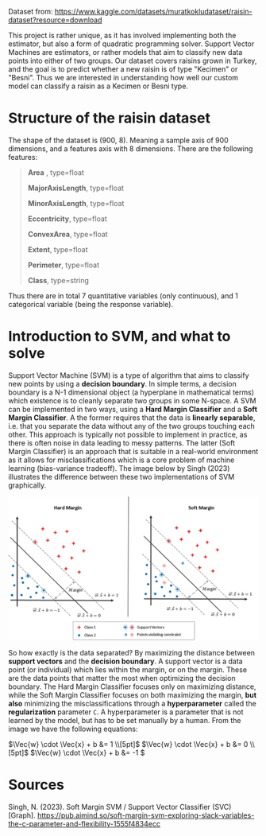 Dataset from: https://www.kaggle.com/datasets/muratkokludataset/raisin-dataset?resource=download

This project is rather unique, as it has involved implementing both the estimator, but also a form of quadratic programming solver.
Support Vector Machines are estimators, or rather models that aim to classify new data points into either of two groups. Our dataset covers raisins grown in Turkey, and the goal is to predict whether a new raisin is of type "Kecimen" or "Besni". Thus we are interested in understanding how well our custom model can classify a raisin as a Kecimen or Besni type. 

# Structure of the raisin dataset
The shape of the dataset is (900, 8). Meaning a sample axis of 900 dimensions, and a features axis with 8 dimensions. There are the following features:

> **Area** , type=float
> 
> **MajorAxisLength**, type=float
> 
> **MinorAxisLength**, type=float
> 
> **Eccentricity**, type=float
> 
> **ConvexArea**, type=float
> 
> **Extent**, type=float
> 
> **Perimeter**, type=float
> 
> **Class**, type=string 

Thus there are in total 7 quantitative variables (only continuous), and 1 categorical variable (being the response variable).

# Introduction to SVM, and what to solve
Support Vector Machine (SVM) is a type of algorithm that aims to classify new points by using a **decision boundary**. In simple terms, a decision boundary is a N-1 dimensional object (a hyperplane in mathematical terms) which existence is to cleanly separate two groups in some N-space. A SVM can be implemented in two ways, using a **Hard Margin Classifier** and a **Soft Margin Classifier**. A the former requires that the data is **linearly separable**, i.e. that you separate the data without any of the two groups touching each other. This approach is typically not possible to implement in practice, as there is often noise in data leading to messy patterns. The latter (Soft Margin Classifier) is an approach that is suitable in a real-world environment as it allows for misclassifications which is a core problem of machine learning (bias-variance tradeoff). The image below by Singh (2023) illustrates the difference between these two implementations of SVM graphically.

![Image of both Soft Margin Classifier and Hard Margin Classifier](../images/svm_types.png)


So how exactly is the data separated? By maximizing the distance between **support vectors** and the **decision boundary**. A support vector is a data point (or individual) which lies within the margin, or on the margin. These are the data points that matter the most when optimizing the decision boundary. The Hard Margin Classifier focuses only on maximizing distance, while the Soft Margin Classifier focuses on both maximizing the margin, **but also** minimizing the misclassifications through a **hyperparameter** called the **regularization** parameter `C`. A hyperparameter is a parameter that is not learned by the model, but has to be set manually by a human. From the image we have the following equations:


$\Vec{w} \cdot \Vec{x} + b &= 1 \\[5pt]$
$\Vec{w} \cdot \Vec{x} + b &= 0 \\[5pt]$
$\Vec{w} \cdot \Vec{x} + b &= -1 $



# Sources
Singh, N. (2023). Soft Margin SVM / Support Vector Classifier (SVC) [Graph]. https://pub.aimind.so/soft-margin-svm-exploring-slack-variables-the-c-parameter-and-flexibility-1555f4834ecc
